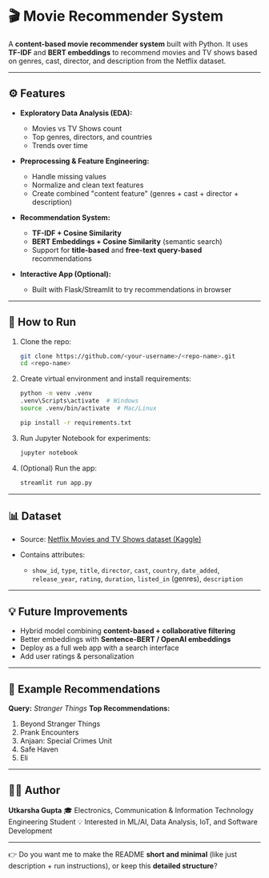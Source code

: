 
# 🎬 Movie Recommender System

A **content-based movie recommender system** built with Python. It uses **TF-IDF** and **BERT embeddings** to recommend movies and TV shows based on genres, cast, director, and description from the Netflix dataset.

---


## ⚙️ Features

* **Exploratory Data Analysis (EDA):**

  * Movies vs TV Shows count
  * Top genres, directors, and countries
  * Trends over time
* **Preprocessing & Feature Engineering:**

  * Handle missing values
  * Normalize and clean text features
  * Create combined "content feature" (genres + cast + director + description)
* **Recommendation System:**

  * **TF-IDF + Cosine Similarity**
  * **BERT Embeddings + Cosine Similarity** (semantic search)
  * Support for **title-based** and **free-text query-based** recommendations
* **Interactive App (Optional):**

  * Built with Flask/Streamlit to try recommendations in browser

---

## 🚀 How to Run

1. Clone the repo:

   ```bash
   git clone https://github.com/<your-username>/<repo-name>.git
   cd <repo-name>
   ```
2. Create virtual environment and install requirements:

   ```bash
   python -m venv .venv
   .venv\Scripts\activate  # Windows
   source .venv/bin/activate  # Mac/Linux

   pip install -r requirements.txt
   ```
3. Run Jupyter Notebook for experiments:

   ```bash
   jupyter notebook
   ```
4. (Optional) Run the app:

   ```bash
   streamlit run app.py
   ```

---

## 📊 Dataset

* Source: [Netflix Movies and TV Shows dataset (Kaggle)](https://www.kaggle.com/shivamb/netflix-shows)
* Contains attributes:

  * `show_id`, `type`, `title`, `director`, `cast`, `country`, `date_added`, `release_year`, `rating`, `duration`, `listed_in` (genres), `description`

---

## 💡 Future Improvements

* Hybrid model combining **content-based + collaborative filtering**
* Better embeddings with **Sentence-BERT / OpenAI embeddings**
* Deploy as a full web app with a search interface
* Add user ratings & personalization

---

## 📌 Example Recommendations

**Query:** *Stranger Things*
**Top Recommendations:**

1. Beyond Stranger Things
2. Prank Encounters
3. Anjaan: Special Crimes Unit
4. Safe Haven
5. Eli

---

## 👨‍💻 Author

**Utkarsha Gupta**
🎓 Electronics, Communication & Information Technology Engineering Student
💡 Interested in ML/AI, Data Analysis, IoT, and Software Development

---

👉 Do you want me to make the README **short and minimal** (like just description + run instructions), or keep this **detailed structure**?
